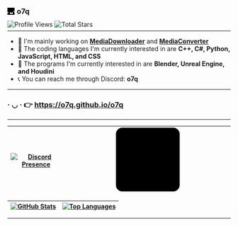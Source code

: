 ### <img src="assets/images/icon.png" style="margin-bottom: -0.15rem; margin-right: 1px;"> **o7q**

<p style="margin-top: -5px;"></p>

![Profile Views](https://komarev.com/ghpvc/?username=o7q&style=flat&color=blueviolet&label=Profile+Views)
![Total Stars](https://img.shields.io/github/stars/o7q?logo=github&label=Total%20Stars&color=%23faee46)

<p style="margin-top: -8px;"></p>

---

- 🧼 I'm mainly working on [**MediaDownloader**](https://github.com/o7q/MediaDownloader) and [**MediaConverter**](https://github.com/o7q/MediaConverter)
- 🤖 The coding languages I'm currently interested in are **C++, C#, Python, JavaScript, HTML, and CSS**
- 🎨 The programs I'm currently interested in are **Blender, Unreal Engine, and Houdini**
- 📞 You can reach me through Discord: **o7q**

---

### · ◡ · 👉 https://o7q.github.io/o7q

---

[![**Discord Presence**](https://lanyard.cnrad.dev/api/307269599680790528?bg=151515)](https://discord.gg/n8jSSSB) | <img src="assets/images/o7qzoom.gif" style="width: 40%; border-radius: 10%;">
|-|-|

[![**GitHub Stats**](https://readme-stats.clckblog.space/api?username=o7q&theme=dark&show_icons=true&count_private=true)](https://skyline.github.com/o7q/2023) | [![**Top Languages**](https://readme-stats.clckblog.space/api/top-langs/?username=o7q&theme=dark&layout=compact&langs_count=10)](https://github.com/o7q?tab=repositories)
|-|-|

---